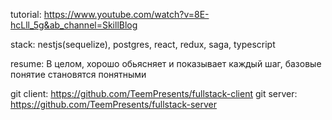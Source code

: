 tutorial: https://www.youtube.com/watch?v=8E-hcLll_5g&ab_channel=SkillBlog

stack: nestjs(sequelize), postgres, react, redux, saga, typescript

resume: В целом, хорошо обьясняет и показывает каждый шаг, базовые понятие становятся понятными

git client: https://github.com/TeemPresents/fullstack-client
git server: https://github.com/TeemPresents/fullstack-server